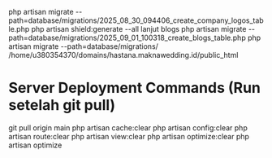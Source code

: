 php artisan migrate --path=database/migrations/2025_08_30_094406_create_company_logos_table.php
php artisan shield:generate --all
lanjut blogs php artisan migrate --path=database/migrations/2025_09_01_100318_create_blogs_table.php
php artisan migrate --path=database/migrations/
/home/u380354370/domains/hastana.maknawedding.id/public_html

# Server Deployment Commands (Run setelah git pull)

git pull origin main
php artisan cache:clear
php artisan config:clear
php artisan route:clear
php artisan view:clear
php artisan optimize:clear
php artisan optimize
